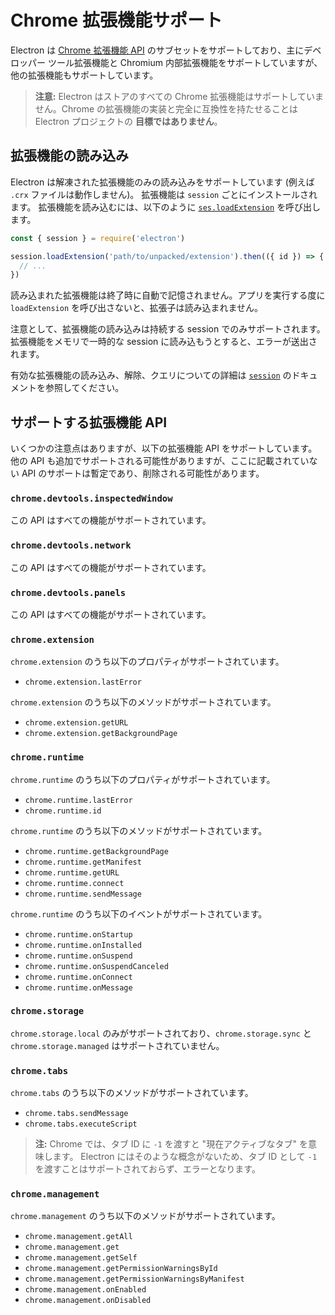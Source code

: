 # Chrome 拡張機能サポート

Electron は [Chrome 拡張機能 API][chrome-extensions-api-index] のサブセットをサポートしており、主にデベロッパー ツール拡張機能と Chromium 内部拡張機能をサポートしていますが、他の拡張機能もサポートしています。

> **注意:** Electron はストアのすべての Chrome 拡張機能はサポートしていません。Chrome の拡張機能の実装と完全に互換性を持たせることは Electron プロジェクトの **目標ではありません**。

## 拡張機能の読み込み

Electron は解凍された拡張機能のみの読み込みをサポートしています (例えば `.crx` ファイルは動作しません)。 拡張機能は `session` ごとにインストールされます。 拡張機能を読み込むには、以下のように [`ses.loadExtension`](session.md#sesloadextensionpath) を呼び出します。

```js
const { session } = require('electron')

session.loadExtension('path/to/unpacked/extension').then(({ id }) => {
  // ...
})
```

読み込まれた拡張機能は終了時に自動で記憶されません。アプリを実行する度に`loadExtension` を呼び出さないと、拡張子は読み込まれません。

注意として、拡張機能の読み込みは持続する session でのみサポートされます。 拡張機能をメモリで一時的な session に読み込もうとすると、エラーが送出されます。

有効な拡張機能の読み込み、解除、クエリについての詳細は [`session`](session.md) のドキュメントを参照してください。

## サポートする拡張機能 API

いくつかの注意点はありますが、以下の拡張機能 API をサポートしています。 他の API も追加でサポートされる可能性がありますが、ここに記載されていない API のサポートは暫定であり、削除される可能性があります。

### `chrome.devtools.inspectedWindow`

この API はすべての機能がサポートされています。

### `chrome.devtools.network`

この API はすべての機能がサポートされています。

### `chrome.devtools.panels`

この API はすべての機能がサポートされています。

### `chrome.extension`

`chrome.extension` のうち以下のプロパティがサポートされています。

- `chrome.extension.lastError`

`chrome.extension` のうち以下のメソッドがサポートされています。

- `chrome.extension.getURL`
- `chrome.extension.getBackgroundPage`

### `chrome.runtime`

`chrome.runtime` のうち以下のプロパティがサポートされています。

- `chrome.runtime.lastError`
- `chrome.runtime.id`

`chrome.runtime` のうち以下のメソッドがサポートされています。

- `chrome.runtime.getBackgroundPage`
- `chrome.runtime.getManifest`
- `chrome.runtime.getURL`
- `chrome.runtime.connect`
- `chrome.runtime.sendMessage`

`chrome.runtime` のうち以下のイベントがサポートされています。

- `chrome.runtime.onStartup`
- `chrome.runtime.onInstalled`
- `chrome.runtime.onSuspend`
- `chrome.runtime.onSuspendCanceled`
- `chrome.runtime.onConnect`
- `chrome.runtime.onMessage`

### `chrome.storage`

`chrome.storage.local` のみがサポートされており、`chrome.storage.sync` と `chrome.storage.managed` はサポートされていません。

### `chrome.tabs`

`chrome.tabs` のうち以下のメソッドがサポートされています。

- `chrome.tabs.sendMessage`
- `chrome.tabs.executeScript`

> **注:** Chrome では、タブ ID に `-1` を渡すと "現在アクティブなタブ" を意味します。 Electron にはそのような概念がないため、タブ ID として `-1` を渡すことはサポートされておらず、エラーとなります。

### `chrome.management`

`chrome.management` のうち以下のメソッドがサポートされています。

- `chrome.management.getAll`
- `chrome.management.get`
- `chrome.management.getSelf`
- `chrome.management.getPermissionWarningsById`
- `chrome.management.getPermissionWarningsByManifest`
- `chrome.management.onEnabled`
- `chrome.management.onDisabled`

[chrome-extensions-api-index]: https://developer.chrome.com/extensions/api_index
